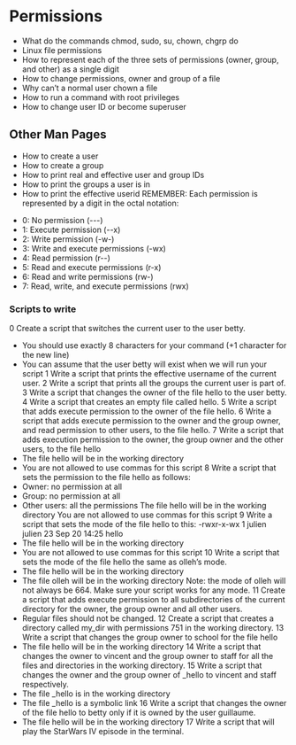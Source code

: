 # Permissions
* What do the commands chmod, sudo, su, chown, chgrp do
* Linux file permissions
* How to represent each of the three sets of permissions (owner, group, and other) as a single digit
* How to change permissions, owner and group of a file
* Why can’t a normal user chown a file
* How to run a command with root privileges
* How to change user ID or become superuser
## Other Man Pages
* How to create a user
* How to create a group
* How to print real and effective user and group IDs
* How to print the groups a user is in
* How to print the effective userid
  REMEMBER:
  Each permission is represented by a digit in the octal notation:
- 0: No permission (---)
- 1: Execute permission (--x)
- 2: Write permission (-w-)
- 3: Write and execute permissions (-wx)
- 4: Read permission (r--)
- 5: Read and execute permissions (r-x)
- 6: Read and write permissions (rw-)
- 7: Read, write, and execute permissions (rwx)
### Scripts to write
0 Create a script that switches the current user to the user betty.
* You should use exactly 8 characters for your command (+1 character for the new line)
* You can assume that the user betty will exist when we will run your script
1 Write a script that prints the effective username of the current user.
2 Write a script that prints all the groups the current user is part of.
3 Write a script that changes the owner of the file hello to the user betty.
4 Write a script that creates an empty file called hello.
5 Write a script that adds execute permission to the owner of the file hello.
6 Write a script that adds execute permission to the owner and the group owner, and read permission to other users, to the file hello.
7 Write a script that adds execution permission to the owner, the group owner and the other users, to the file hello
* The file hello will be in the working directory
* You are not allowed to use commas for this script
8 Write a script that sets the permission to the file hello as follows:
* Owner: no permission at all
* Group: no permission at all
* Other users: all the permissions
  The file hello will be in the working directory You are not allowed to use commas for this script
9 Write a script that sets the mode of the file hello to this:
  -rwxr-x-wx 1 julien julien 23 Sep 20 14:25 hello
* The file hello will be in the working directory
* You are not allowed to use commas for this script
10 Write a script that sets the mode of the file hello the same as olleh’s mode.
* The file hello will be in the working directory
* The file olleh will be in the working directory
Note: the mode of olleh will not always be 664. Make sure your script works for any mode.
11 Create a script that adds execute permission to all subdirectories of the current directory for the owner, the group owner and all other users.
* Regular files should not be changed.
12 Create a script that creates a directory called my_dir with permissions 751 in the working directory.
13 Write a script that changes the group owner to school for the file hello
* The file hello will be in the working directory 
14 Write a script that changes the owner to vincent and the group owner to staff for all the files and directories in the working directory.
15 Write a script that changes the owner and the group owner of _hello to vincent and staff respectively.
* The file _hello is in the working directory
* The file _hello is a symbolic link
16 Write a script that changes the owner of the file hello to betty only if it is owned by the user guillaume.
* The file hello will be in the working directory
17 Write a script that will play the StarWars IV episode in the terminal.
